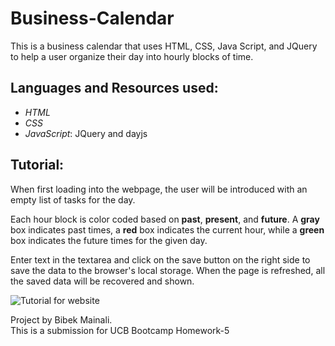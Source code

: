 # Business-Calendar
This is a business calendar that uses HTML, CSS, Java Script, and JQuery to help a user organize their day into hourly blocks of time.

## Languages and Resources used:
* *HTML*
* *CSS*
* *JavaScript*: JQuery and dayjs

## Tutorial:  
When first loading into the webpage, the user will be introduced with an empty list of tasks for the day.  

Each hour block is color coded based on **past**, **present**, and **future**. A **gray** box indicates past times, a **red** box indicates the current hour, while a **green** box indicates the future times for the given day.  

Enter text in the textarea and click on the save button on the right side to save the data to the browser's local storage. When the page is refreshed, all the saved data will be recovered and shown.

![Tutorial for website](./assets/Work-Day-Scheduler.gif)

Project by Bibek Mainali.  
This is a submission for UCB Bootcamp Homework-5